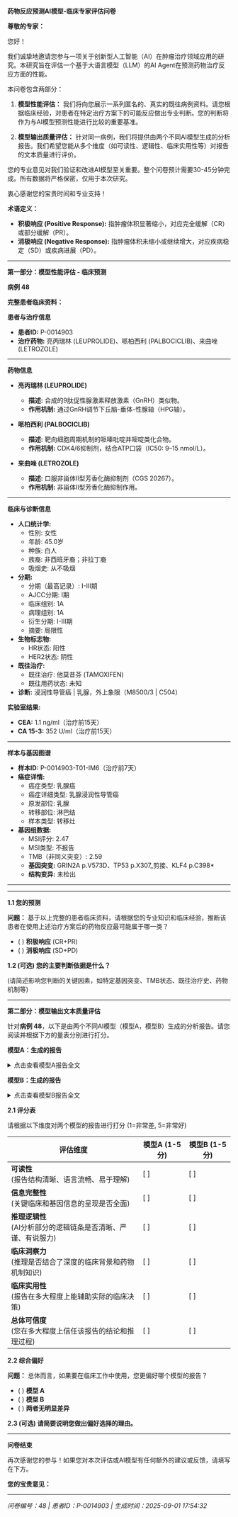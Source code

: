**药物反应预测AI模型-临床专家评估问卷**

**尊敬的专家：**

您好！

我们诚挚地邀请您参与一项关于创新型人工智能（AI）在肿瘤治疗领域应用的研究。本研究旨在评估一个基于大语言模型（LLM）的AI Agent在预测药物治疗反应方面的性能。

本问卷包含两部分：

1. **模型性能评估：** 我们将向您展示一系列匿名的、真实的既往病例资料。请您根据临床经验，对患者在特定治疗方案下的可能反应做出专业判断。您的判断将作为与AI模型预测性能进行比较的重要基准。

2. **模型输出质量评估：** 针对同一病例，我们将提供由两个不同AI模型生成的分析报告。我们希望您能从多个维度（如可读性、逻辑性、临床实用性等）对报告的文本质量进行评价。

您的专业意见对我们验证和改进AI模型至关重要。整个问卷预计需要30-45分钟完成。所有数据将严格保密，仅用于本次研究。

衷心感谢您的宝贵时间和专业支持！

**术语定义：**

- **积极响应 (Positive Response):** 指肿瘤体积显著缩小，对应完全缓解（CR）或部分缓解（PR）。
- **消极响应 (Negative Response):** 指肿瘤体积未缩小或继续增大，对应疾病稳定（SD）或疾病进展（PD）。

---

**第一部分：模型性能评估 - 临床预测**

**病例 48**

**完整患者临床资料：**


**患者与治疗信息**

- **患者ID:** P-0014903  
- **治疗药物:** 亮丙瑞林 (LEUPROLIDE)、哌柏西利 (PALBOCICLIB)、来曲唑 (LETROZOLE)  

---


**药物信息**

- **亮丙瑞林 (LEUPROLIDE)**  
  - **描述:** 合成的9肽促性腺激素释放激素（GnRH）类似物。  
  - **作用机制:** 通过GnRH调节下丘脑-垂体-性腺轴（HPG轴）。  

- **哌柏西利 (PALBOCICLIB)**  
  - **描述:** 靶向细胞周期机制的哌嗪吡啶并嘧啶类化合物。  
  - **作用机制:** CDK4/6抑制剂，结合ATP口袋（IC50: 9–15 nmol/L）。  

- **来曲唑 (LETROZOLE)**  
  - **描述:** 口服非甾体II型芳香化酶抑制剂（CGS 20267）。  
  - **作用机制:** 非甾体II型芳香化酶抑制作用。  

---


**临床与诊断信息**

- **人口统计学:**  
  - 性别: 女性  
  - 年龄: 45.0岁  
  - 种族: 白人  
  - 族裔: 非西班牙裔；非拉丁裔  
  - 吸烟史: 从不吸烟  
- **分期:**  
  - 分期（最高记录）: I-III期  
  - AJCC分期: I期  
  - 临床组别: 1A  
  - 病理组别: 1A  
  - 衍生分期: I-III期  
  - 摘要: 局限性  
- **生物标志物:**  
  - HR状态: 阳性  
  - HER2状态: 阴性  
- **既往治疗:**  
  - 既往治疗: 他莫昔芬 (TAMOXIFEN)  
  - 既往用药状态: 未知  
- **诊断:** 浸润性导管癌 | 乳腺，外上象限（M8500/3 | C504）  

**实验室结果:**  
- **CEA:** 1.1 ng/ml（治疗前15天）  
- **CA 15-3:** 352 U/ml（治疗前15天）  

---


**样本与基因图谱**

- **样本ID:** P-0014903-T01-IM6（治疗前7天）  
- **癌症详情:**  
  - 癌症类型: 乳腺癌  
  - 癌症详细类型: 乳腺浸润性导管癌  
  - 原发部位: 乳腺  
  - 转移部位: 淋巴结  
  - 样本类型: 转移灶  
- **基因组数据:**  
  - MSI评分: 2.47  
  - MSI类型: 不报告  
  - TMB（非同义突变）: 2.59  
  - **基因突变:** GRIN2A p.V573D、TP53 p.X307_剪接、KLF4 p.C398*  
  - **结构变异:** 未检出  

---


---

**1.1 您的预测**

**问题：** 基于以上完整的患者临床资料，请根据您的专业知识和临床经验，推断该患者在使用上述治疗方案后的药物反应最可能属于哪一类？

- ( ) **积极响应** (CR+PR)
- ( ) **消极响应** (SD+PD)

**1.2 (可选) 您的主要判断依据是什么？**

(请简述影响您判断的关键因素，如特定基因突变、TMB状态、既往治疗史、药物机制等)

---

**第二部分：模型输出文本质量评估**

针对**病例 48**，以下是由两个不同AI模型（模型A，模型B）生成的分析报告。请您阅读并根据下方的量表分别进行打分。

**模型A：生成的报告**

<details>
<summary>点击查看模型A报告全文</summary>

**精准肿瘤学报告**  

---  

**1. 患者与治疗信息**  
- **患者ID:** P-0014903  
- **治疗药物:** 亮丙瑞林 (LEUPROLIDE)、哌柏西利 (PALBOCICLIB)、来曲唑 (LETROZOLE)  

---  

**2. 药物信息**  
- **亮丙瑞林 (LEUPROLIDE)**  
  - *描述:* 合成的9肽促性腺激素释放激素（GnRH）类似物。  
  - *作用机制:* 调节下丘脑-垂体-性腺轴（HPG轴）。  

- **哌柏西利 (PALBOCICLIB)**  
  - *描述:* 靶向细胞周期机制的哌嗪吡啶并嘧啶类化合物。  
  - *作用机制:* 通过结合ATP口袋抑制CDK4/6（IC50: 9–15 nmol/L）。  

- **来曲唑 (LETROZOLE)**  
  - *描述:* 口服非甾体II型芳香化酶抑制剂。  
  - *作用机制:* 抑制芳香化酶活性。  

---  

**3. 临床与诊断信息**  
- **人口统计学:** 女性，45.0岁，白人，非西班牙裔，无吸烟史。  
- **分期:* AJCC I期（临床分组1A，病理分组1A）。  
- **既往治疗:* 他莫昔芬（TAMOXIFEN，状态未知）。  
- **受体状态:* HR阳性，HER2阴性。  
- **诊断:* 浸润性导管癌（乳腺，外上象限；M8500/3 | C504），局限性。  
- **实验室结果（治疗前）:*  
  - 癌胚抗原（CEA）: 1.1 ng/mL  
  - 糖类抗原15-3（CA 15-3）: 352 U/mL  

---  

**4. 样本与基因图谱**  
- **样本:* P-0014903-T01-IM6（转移性淋巴结，乳腺浸润性导管癌）。  
- **基因组特征:*  
  - 微卫星不稳定性（MSI）评分: 2.47（中等；与内分泌治疗无强相关性）。  
  - 肿瘤突变负荷（TMB）: 2.59（非同义突变）。  
- **突变:*  
  - GRIN2A p.V573D（可能具有环境依赖性耐药/敏感性）。  
  - TP53 p.X307_splice（导致DNA修复通路破坏）。  
  - KLF4 p.C398*（临床意义不明）。  
- **结构变异:* 未检出。  

---  

**5. AI生成分析**  
**预测治疗反应评分:** 0.720 / 1.0  
（分数越接近1，表示治疗积极响应的可能性越高。）  

**推理依据**  
1. **基因组因素:**  
   - GRIN2A p.V573D可能影响治疗耐药性/敏感性。  
   - TP53 p.X307_splice提示DNA修复功能受损，可能与CDK4/6抑制剂产生协同作用。  
   - 中等MSI评分（2.47）缺乏预测内分泌治疗反应的强证据。  

2. **临床决定因素:**  
   - HR阳性状态支持内分泌治疗方案（来曲唑+亮丙瑞林）的有效性。  
   - 年龄（45岁）、早期疾病和HER2阴性特征有利于激素治疗响应。  
   - 既往他莫昔芬使用需监测交叉耐药性。  

3. **注意事项:**  
   - 建议通过实时生物标志物监测和临床再评估优化预测结果。  

**注:** 该评分基于AI模型对现有遗传和临床数据的分析，建议进行临床验证。  

---  
（保留原始医学逻辑；冗余文本已删除。）

</details>

**模型B：生成的报告**

<details>
<summary>点击查看模型B报告全文</summary>

**精准肿瘤学报告**  

---  

**1. 患者与治疗信息**  
- **患者ID:** P-0014903  
- **治疗药物:** 亮丙瑞林 (LEUPROLIDE)、哌柏西利 (PALBOCICLIB)、来曲唑 (LETROZOLE)  

---  

**2. 药物信息**  
- **亮丙瑞林 (LEUPROLIDE)**  
  - **描述:** 合成的9肽促性腺激素释放激素（GnRH）类似物。  
  - **作用机制:** 通过GnRH调节下丘脑-垂体-性腺轴（HPG轴）。  

- **哌柏西利 (PALBOCICLIB)**  
  - **描述:** 靶向细胞周期机制的哌嗪吡啶并嘧啶类化合物。  
  - **作用机制:** CDK4/6抑制剂，结合ATP口袋（IC50: 9–15 nmol/L）。  

- **来曲唑 (LETROZOLE)**  
  - **描述:** 口服非甾体II型芳香化酶抑制剂（CGS 20267）。  
  - **作用机制:** 非甾体II型芳香化酶抑制作用。  

---  

**3. 临床与诊断信息**  
- **人口统计学:**  
  - 性别: 女性  
  - 年龄: 45.0岁  
  - 种族: 白人  
  - 族裔: 非西班牙裔；非拉丁裔  
  - 吸烟史: 从不吸烟  
- **分期:**  
  - 分期（最高记录）: I-III期  
  - AJCC分期: I期  
  - 临床组别: 1A  
  - 病理组别: 1A  
  - 衍生分期: I-III期  
  - 摘要: 局限性  
- **生物标志物:**  
  - HR状态: 阳性  
  - HER2状态: 阴性  
- **既往治疗:**  
  - 既往治疗: 他莫昔芬 (TAMOXIFEN)  
  - 既往用药状态: 未知  
- **诊断:** 浸润性导管癌 | 乳腺，外上象限（M8500/3 | C504）  

**实验室结果:**  
- **CEA:** 1.1 ng/ml（治疗前15天）  
- **CA 15-3:** 352 U/ml（治疗前15天）  

---  

**4. 样本与基因图谱**  
- **样本ID:** P-0014903-T01-IM6（治疗前7天）  
- **癌症详情:**  
  - 癌症类型: 乳腺癌  
  - 癌症详细类型: 乳腺浸润性导管癌  
  - 原发部位: 乳腺  
  - 转移部位: 淋巴结  
  - 样本类型: 转移灶  
- **基因组数据:**  
  - MSI评分: 2.47  
  - MSI类型: 不报告  
  - TMB（非同义突变）: 2.59  
  - **基因突变:** GRIN2A p.V573D、TP53 p.X307_剪接、KLF4 p.C398*  
  - **结构变异:** 未检出  

---  

**5. AI生成分析**  
**预测治疗反应评分:** 0.641 / 1.0  
（分数越接近1，表示积极响应的可能性越高。）  

**推理依据:**  
- **激素受体阳性乳腺癌与芳香化酶抑制:**  
  - HR+/HER2-的分子特征支持来曲唑的使用（绝经后女性的标准治疗）。年龄（45岁）和分期（I期）符合指南推荐。  
- **CDK4/6抑制与TP53突变:**  
  - 哌柏西利可通过细胞周期阻断克服TP53功能缺失突变（p.X307_剪接）导致的内分泌耐药。  
- **亮丙瑞林与GnRH抑制:**  
  - 适用于绝经前/围绝经期患者的雌激素抑制，但淋巴结转移可能降低疗效。  
- **临床与生物标志物背景:**  
  - CA 15-3升高（352 U/mL）提示疾病活动性，但局限性分期（AJCC I期）和低TMB（2.59）表明突变负荷有限。  
  - GRIN2A/KLF4突变对当前治疗方案无明确禁忌。  

**注:** 该评分综合了药物机制与遗传/临床因素，并受TP53突变和淋巴结转移的影响。建议临床验证。  

---  
*报告结束*

</details>

**2.1 评分表**

请根据以下维度对两个模型的报告进行打分 (1=非常差, 5=非常好)

| **评估维度** | **模型A (1-5分)** | **模型B (1-5分)** |
|-------------|------------------|------------------|
| **可读性**<br>(报告结构清晰、语言流畅、易于理解) | [ ] | [ ] |
| **信息完整性**<br>(关键临床和基因信息的呈现是否全面) | [ ] | [ ] |
| **推理逻辑性**<br>(AI分析部分的逻辑链条是否清晰、严谨、有说服力) | [ ] | [ ] |
| **临床洞察力**<br>(推理是否结合了深度的临床背景和药物机制知识) | [ ] | [ ] |
| **临床实用性**<br>(报告在多大程度上能辅助实际的临床决策) | [ ] | [ ] |
| **总体可信度**<br>(您在多大程度上信任该报告的结论和推理过程) | [ ] | [ ] |

**2.2 综合偏好**

**问题：** 总体而言，如果要在临床工作中使用，您更偏好哪个模型的报告？

- ( ) **模型 A**
- ( ) **模型 B**
- ( ) **两者无明显差异**

**2.3 (可选) 请简要说明您做出偏好选择的理由。**

---

**问卷结束**

再次感谢您的参与！如果您对本次评估或AI模型有任何额外的建议或反馈，请填写在下方。

**您的宝贵意见：**

---

*问卷编号：48 | 患者ID：P-0014903 | 生成时间：2025-09-01 17:54:32*
